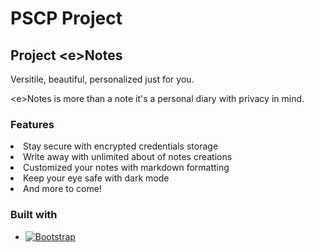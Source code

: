 # PSCP Project
## Project &lt;e&gt;Notes

Versitile, beautiful, personalized just for you.

&lt;e&gt;Notes is more than a note it's a personal diary with  privacy in mind.

### Features 
<li>Stay secure with encrypted credentials storage</li>
<li>Write away with unlimited about of notes creations</li>
<li>Customized your notes with markdown formatting</li>
<li>Keep your eye safe with dark mode</li>
<li>And more to come!</li>

### Built with
* [![Bootstrap][Bootstrap.com]][Bootstrap-url]


[Bootstrap.com]: https://img.shields.io/badge/Bootstrap-563D7C?style=for-the-badge&logo=bootstrap&logoColor=white
[Bootstrap-url]: https://getbootstrap.com